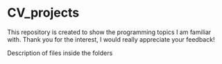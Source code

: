 # CV_projects
This repository is created to show the programming topics I am familiar with. Thank you for the interest, I would really appreciate your feedback!

Description of files inside the folders
